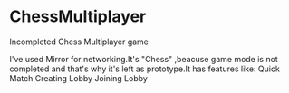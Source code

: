 # ChessMultiplayer
Incompleted Chess Multiplayer game

I've used Mirror for networking.It's "Chess" ,beacuse game mode is not completed and that's why it's left as prototype.It has features like:
Quick Match
Creating Lobby 
Joining Lobby
